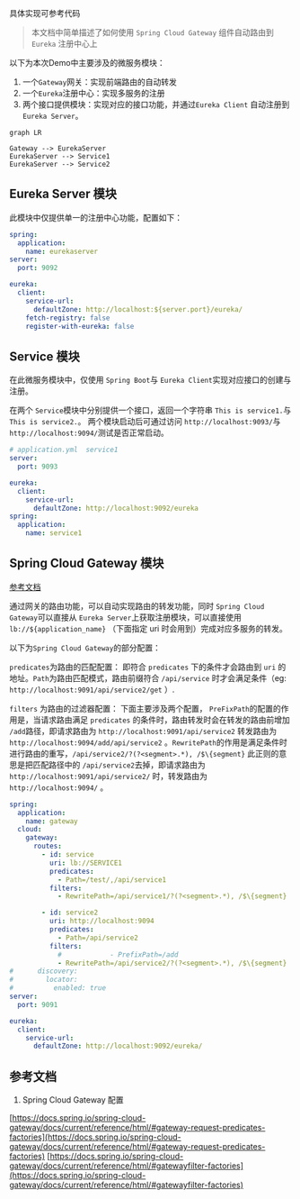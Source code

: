 具体实现可参考代码


> 本文档中简单描述了如何使用  `Spring Cloud Gateway` 组件自动路由到 `Eureka` 注册中心上



以下为本次Demo中主要涉及的微服务模块：

1. 一个`Gateway`网关：实现前端路由的自动转发
1. 一个`Eureka`注册中心：实现多服务的注册
1. 两个接口提供模块：实现对应的接口功能，并通过`Eureka Client` 自动注册到 `Eureka Server`。

```mermaid
graph LR

Gateway --> EurekaServer
EurekaServer --> Service1
EurekaServer --> Service2
```

## Eureka Server 模块

此模块中仅提供单一的注册中心功能，配置如下：

```yaml
spring:
  application:
    name: eurekaserver
server:
  port: 9092

eureka:
  client:
    service-url:
      defaultZone: http://localhost:${server.port}/eureka/
    fetch-registry: false
    register-with-eureka: false
```

## Service 模块

在此微服务模块中，仅使用 `Spring Boot`与 `Eureka Client`实现对应接口的创建与注册。 ​

在两个 `Service`模块中分别提供一个接口，返回一个字符串 `This is service1.`与 `This is service2.`。
两个模块启动后可通过访问 `http://localhost:9093/`与 `http://localhost:9094/`测试是否正常启动。
​

```yaml
# application.yml  service1
server:
  port: 9093

eureka:
  client:
    service-url:
      defaultZone: http://localhost:9092/eureka
spring:
  application:
    name: service1
```

## Spring Cloud Gateway 模块

[参考文档](#mXj4O)​

通过网关的路由功能，可以自动实现路由的转发功能，同时 `Spring Cloud Gateway`可以直接从 `Eureka Server`上获取注册模块，可以直接使用 `lb://${application_name}` （下面指定
uri 时会用到）完成对应多服务的转发。 ​

以下为`Spring Cloud Gateway`的部分配置： ​

`predicates`为路由的匹配配置： 即符合 `predicates` 下的条件才会路由到 `uri` 的地址。`Path`为路由匹配模式，路由前缀符合 `/api/service` 时才会满足条件（eg:
`http://localhost:9091/api/service2/get` ）. ​

`filters` 为路由的过滤器配置： 下面主要涉及两个配置， `PreFixPath`的配置的作用是，当请求路由满足 `predicates` 的条件时，路由转发时会在转发的路由前增加 `/add`路径，即请求路由为
`http://localhost:9091/api/service2` 转发路由为 `http://localhost:9094/add/api/service2`
。`RewritePath`的作用是满足条件时进行路由的重写，`/api/service2/?(?<segment>.*), /$\{segment}` 此正则的意思是把匹配路径中的 `/api/service2`去掉，即请求路由为
`http://localhost:9091/api/service2/` 时，转发路由为 `http://localhost:9094/` 。

```yaml
spring:
  application:
    name: gateway
  cloud:
    gateway:
      routes:
        - id: service
          uri: lb://SERVICE1
          predicates:
            - Path=/test/,/api/service1
          filters:
            - RewritePath=/api/service1/?(?<segment>.*), /$\{segment}

        - id: service2
          uri: http://localhost:9094
          predicates:
            - Path=/api/service2
          filters:
            #            - PrefixPath=/add
            - RewritePath=/api/service2/?(?<segment>.*), /$\{segment}
#      discovery:
#        locator:
#          enabled: true
server:
  port: 9091

eureka:
  client:
    service-url:
      defaultZone: http://localhost:9092/eureka/
```

## 参考文档

1. Spring Cloud Gateway 配置

[https://docs.spring.io/spring-cloud-gateway/docs/current/reference/html/#gateway-request-predicates-factories](https://docs.spring.io/spring-cloud-gateway/docs/current/reference/html/#gateway-request-predicates-factories)
[https://docs.spring.io/spring-cloud-gateway/docs/current/reference/html/#gatewayfilter-factories](https://docs.spring.io/spring-cloud-gateway/docs/current/reference/html/#gatewayfilter-factories)